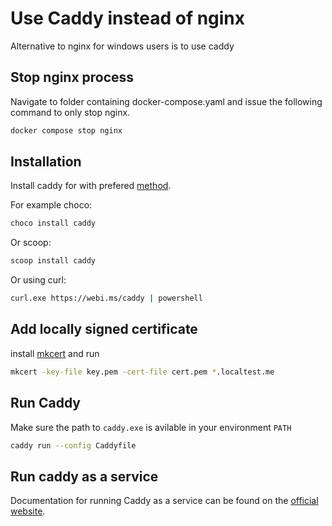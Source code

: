 # Use Caddy instead of nginx

Alternative to nginx for windows users is to use caddy

## Stop nginx process

Navigate to folder containing docker-compose.yaml and issue the following command to only stop nginx.

```bash
docker compose stop nginx
```

## Installation

Install caddy for with prefered [method](https://caddyserver.com/docs/install#install).

For example choco:

```bash
choco install caddy
```

Or scoop:

```bash
scoop install caddy
```

Or using curl:

```bash
curl.exe https://webi.ms/caddy | powershell
```

## Add locally signed certificate

install [mkcert](https://github.com/FiloSottile/mkcert) and run

```bash
mkcert -key-file key.pem -cert-file cert.pem *.localtest.me
```

## Run Caddy

Make sure the path to `caddy.exe` is avilable in your environment `PATH`

```bash
caddy run --config Caddyfile
```

## Run caddy as a service

Documentation for running Caddy as a service can be found on the [official website](https://caddyserver.com/docs/running#windows-service).
